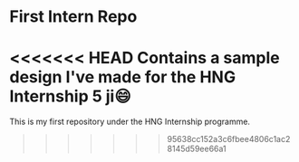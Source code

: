 # First Intern Repo
<<<<<<< HEAD
Contains a sample design I've made for the HNG Internship 5 ji:smile:
=======

This is my first repository under the HNG Internship programme.
>>>>>>> 95638cc152a3c6fbee4806c1ac28145d59ee66a1
